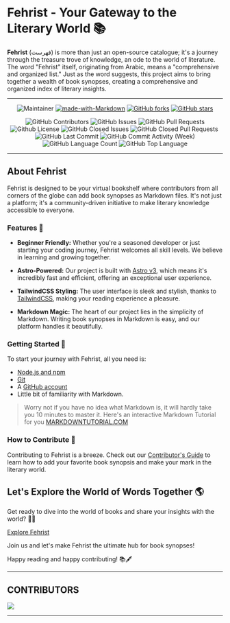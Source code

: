 # Fehrist - Your Gateway to the Literary World 📚

**Fehrist** (فهرست) is more than just an open-source catalogue; it's a journey through the treasure trove of knowledge, an ode to the world of literature. The word "Fehrist" itself, originating from Arabic, means a "comprehensive and organized list." Just as the word suggests, this project aims to bring together a wealth of book synopses, creating a comprehensive and organized index of literary insights.

---

<div align="center" display="flex">
  
![Maintainer](https://img.shields.io/badge/maintainer-USKhokhar-blue)
[![made-with-Markdown](https://img.shields.io/badge/Made%20with-Markdown-1f425f.svg)](http://commonmark.org)
[![GitHub forks](https://badgen.net/github/forks/USKhokhar/fehrist/)](https://GitHub.com/USKhokhar/fehrist/network/)
[![GitHub stars](https://badgen.net/github/stars/USKhokhar/fehrist)](https://GitHub.com/USKhokhar/fehrist/stargazers/)

</div>
<div display="flex" align="center">
  <img alt="GitHub Contributors" src="https://img.shields.io/github/contributors/uskhokhar/fehrist" />
  <img alt="GitHub Issues" src="https://img.shields.io/github/issues/uskhokhar/fehrist" />
  <img alt="GitHub Pull Requests" src="https://img.shields.io/github/issues-pr/uskhokhar/fehrist" />
  <img alt="Github License" src="https://img.shields.io/github/license/uskhokhar/fehrist" />
  <img alt="GitHub Closed Issues" src="https://img.shields.io/github/issues-closed/uskhokhar/fehrist" />
  <img alt="GitHub Closed Pull Requests" src="https://img.shields.io/github/issues-pr-closed/uskhokhar/fehrist" />
  <img alt="" src="https://img.shields.io/github/repo-size/uskhokhar/fehrist" />
  <img alt="GitHub Last Commit" src="https://img.shields.io/github/last-commit/uskhokhar/fehrist" />
  <img alt="GitHub Commit Activity (Week)" src="https://img.shields.io/github/commit-activity/w/uskhokhar/fehrist" />
<img alt="GitHub Language Count" src="https://img.shields.io/github/languages/count/uskhokhar/fehrist" />
  <img alt="GitHub Top Language" src="https://img.shields.io/github/languages/top/uskhokhar/fehrist" />
</div>

---

## About Fehrist

Fehrist is designed to be your virtual bookshelf where contributors from all corners of the globe can add book synopses as Markdown files. It's not just a platform; it's a community-driven initiative to make literary knowledge accessible to everyone.

### Features 🚀

- **Beginner Friendly:** Whether you're a seasoned developer or just starting your coding journey, Fehrist welcomes all skill levels. We believe in learning and growing together.

- **Astro-Powered:** Our project is built with [Astro v3](https://astro.build/), which means it's incredibly fast and efficient, offering an exceptional user experience.

- **TailwindCSS Styling:** The user interface is sleek and stylish, thanks to [TailwindCSS](https://tailwindcss.com/), making your reading experience a pleasure.

- **Markdown Magic:** The heart of our project lies in the simplicity of Markdown. Writing book synopses in Markdown is easy, and our platform handles it beautifully.

### Getting Started 🌟
To start your journey with Fehrist, all you need is:
- [Node.js and npm](https://nodejs.org/)
- [Git](https://git-scm.com/)
- A [GitHub account](https://github.com/)
- Little bit of familiarity with Markdown.

> Worry not if you have no idea what Markdown is, it will hardly take you 10 minutes to master it.  Here's an interactive Markdown Tutorial for you [MARKDOWNTUTORIAL.COM](https://www.markdowntutorial.com/)

### How to Contribute 📝
Contributing to Fehrist is a breeze. Check out our [Contributor's Guide](CONTRIBUTING.md) to learn how to add your favorite book synopsis and make your mark in the literary world.

## Let's Explore the World of Words Together 🌎

Get ready to dive into the world of books and share your insights with the world? 📖✨

[Explore Fehrist](https://fehrist.vercel.app)

Join us and let's make Fehrist the ultimate hub for book synopses!

Happy reading and happy contributing! 📚🖋️

---
CONTRIBUTORS
---

<a href="https://github.com/uskhokhar/fehrist/graphs/contributors">
  <img src="https://contrib.rocks/image?repo=uskhokhar/fehrist" />
</a>

---

